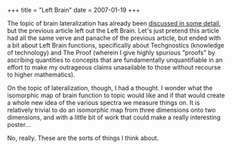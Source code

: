+++
title = "Left Brain"
date = 2007-01-19
+++

The topic of brain lateralization has already been [discussed in some detail](http://www.aphoenix.ca/right-brain-19/), but the previous article left out the Left Brain. Let's just pretend this article had all the same verve and panache of the previous article, but ended with a bit about Left Brain functions, specifically about Techgnostics (knowledge of technology) and The Proof (wherein I give highly spurious "proofs" by ascribing quantities to concepts that are fundamentally unquantifiable in an effort to make my outrageous claims unasailable to those without recourse to higher mathematics).

On the topic of lateralization, though, I had a thought. I wonder what the isomorphic map of brain function to topic would like and if that would create a whole new idea of the various spectra we measure things on. It is relatively trivial to do an isomorphic map from three dimensions onto two dimensions, and with a little bit of work that could make a really interesting poster...

No, really. These are the sorts of things I think about.
